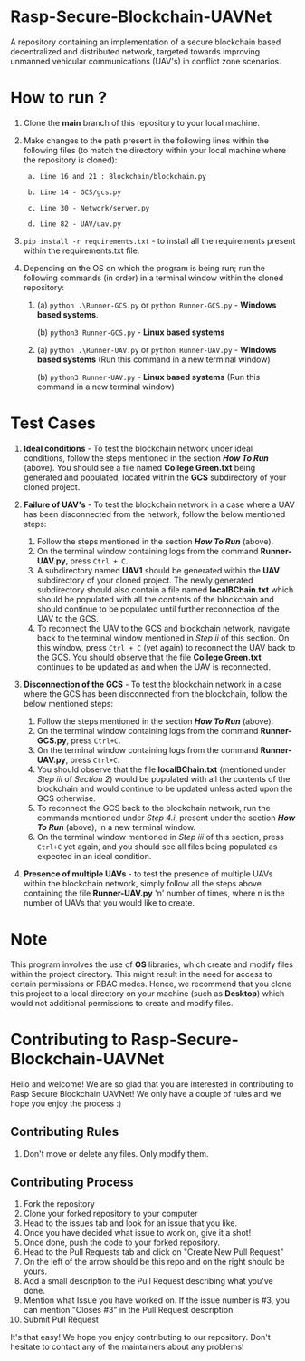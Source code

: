 # Rasp-Secure-Blockchain-UAVNet
A repository containing an implementation of a secure blockchain based decentralized and distributed network, targeted towards improving unmanned vehicular communications (UAV's) in conflict zone scenarios.

# How to run ?
1. Clone the **main** branch of this repository to your local machine.
2. Make changes to the path present in the following lines within the following files (to match the directory within your local machine where the repository is cloned):

        a. Line 16 and 21 : Blockchain/blockchain.py
    
        b. Line 14 - GCS/gcs.py
     
        c. Line 30 - Network/server.py

        d. Line 82 - UAV/uav.py
3. `pip install -r requirements.txt`  - to install all the requirements present within the requirements.txt file.
4. Depending on the OS on which the program is being run; run the following commands (in order) in a terminal window within the cloned repository:

    1. (a) `python .\Runner-GCS.py` or `python Runner-GCS.py` - **Windows based systems**.
    
       (b) `python3 Runner-GCS.py` - **Linux based systems**

    2. (a) `python .\Runner-UAV.py` or `python Runner-UAV.py` - **Windows based systems** (Run this command in a new terminal window)
        
       (b) `python3 Runner-UAV.py` - **Linux based systems** (Run this command in a new terminal window)

# Test Cases
1. **Ideal conditions** - To test the blockchain network under ideal conditions, follow the steps mentioned in the section ***How To Run*** (above). You should see a file named **College Green.txt** being generated and populated, located within the **GCS** subdirectory of your cloned project.
2. **Failure of UAV's** - To test the blockchain network in a case where a UAV has been disconnected from the network, follow the below mentioned steps:

    1. Follow the steps mentioned in the section ***How To Run*** (above).
    2. On the terminal window containing logs from the command **Runner-UAV.py**, press `Ctrl + C`.
    3. A subdirectory named **UAV1** should be generated within the **UAV** subdirectory of your cloned project. The newly generated subdirectory should also contain a file named **localBChain.txt** which should be populated with all the contents of the blockchain and should continue to be populated until further reconnection of the UAV to the GCS.
    4. To reconnect the UAV to the GCS and blockchain network, navigate back to the terminal window mentioned in *Step ii* of this section. On this window, press `Ctrl + C` (yet again) to reconnect the UAV back to the GCS. You should observe that the file **College Green.txt** continues to be updated as and when the UAV is reconnected.
3. **Disconnection of the GCS** - To test the blockchain network in a case where the GCS has been disconnected from the blockchain, follow the below mentioned steps:

    1. Follow the steps mentioned in the section ***How To Run*** (above).
    2. On the terminal window containing logs from the command **Runner-GCS.py**, press `Ctrl+C`.
    3. On the terminal window containing logs from the command **Runner-UAV.py**, press `Ctrl+C`.
    4. You should observe that the file **localBChain.txt** (mentioned under *Step iii* of *Section 2*) would be populated with all the contents of the blockchain and would continue to be updated unless acted upon the GCS otherwise.
    5. To reconnect the GCS back to the blockchain network, run the commands mentioned under *Step 4.i*, present under the section ***How To Run*** (above), in a new terminal window.
    6. On the terminal window mentioned in *Step iii* of this section, press `Ctrl+C` yet again, and you should see all files being populated as expected in an ideal condition.

4. **Presence of multiple UAVs** - to test the presence of multiple UAVs within the blockchain network, simply follow all the steps above containing the file **Runner-UAV.py** 'n' number of times, where n is the number of UAVs that you would like to create.

# Note
This program involves the use of **OS** libraries, which create and modify files within the project directory. This might result in the need for access to certain permissions or RBAC modes. Hence, we recommend that you clone this project to a local directory on your machine (such as **Desktop**) which would not additional permissions to create and modify files.

# Contributing to Rasp-Secure-Blockchain-UAVNet
Hello and welcome! We are so glad that you are interested in contributing to Rasp Secure Blockchain UAVNet!
We only have a couple of rules and we hope you enjoy the process :)

## Contributing Rules
1. Don't move or delete any files. Only modify them.

## Contributing Process
1. Fork the repository
2. Clone your forked repository to your computer
3. Head to the issues tab and look for an issue that you like.
4. Once you have decided what issue to work on, give it a shot!
5. Once done, push the code to your forked repository.
6. Head to the Pull Requests tab and click on "Create New Pull Request"
7. On the left of the arrow should be this repo and on the right should be yours.
8. Add a small description to the Pull Request describing what you've done.
9. Mention what Issue you have worked on. If the issue number is #3, you can mention "Closes #3" in the Pull Request description.
10. Submit Pull Request

It's that easy! We hope you enjoy contributing to our repository. Don't hesitate to contact any of the maintainers about any problems!
